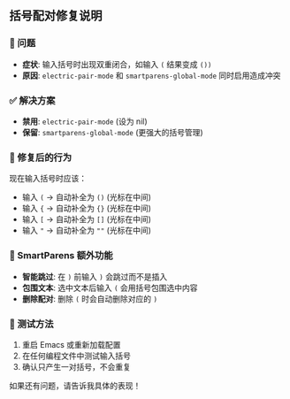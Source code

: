 ## 括号配对修复说明

### 🔧 问题
- **症状**: 输入括号时出现双重闭合，如输入 `(` 结果变成 `())`
- **原因**: `electric-pair-mode` 和 `smartparens-global-mode` 同时启用造成冲突

### ✅ 解决方案
- **禁用**: `electric-pair-mode` (设为 nil)
- **保留**: `smartparens-global-mode` (更强大的括号管理)

### 🎯 修复后的行为
现在输入括号时应该：
- 输入 `(` → 自动补全为 `()` (光标在中间)
- 输入 `{` → 自动补全为 `{}` (光标在中间)  
- 输入 `[` → 自动补全为 `[]` (光标在中间)
- 输入 `"` → 自动补全为 `""` (光标在中间)

### 🚀 SmartParens 额外功能
- **智能跳过**: 在 `)` 前输入 `)` 会跳过而不是插入
- **包围文本**: 选中文本后输入 `(` 会用括号包围选中内容
- **删除配对**: 删除 `(` 时会自动删除对应的 `)`

### 🔧 测试方法
1. 重启 Emacs 或重新加载配置
2. 在任何编程文件中测试输入括号
3. 确认只产生一对括号，不会重复

如果还有问题，请告诉我具体的表现！
